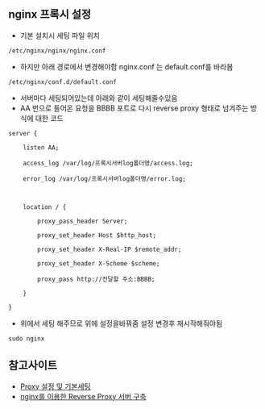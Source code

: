 ## nginx 프록시 설정
- 기본 설치시 세팅 파일 위치
~~~
/etc/nginx/nginx/nginx.conf 
~~~

- 하지만 아래 경로에서 변경해야함 nginx.conf 는 default.conf를 바라봄
~~~
/etc/nginx/conf.d/default.conf
~~~


- 서버마다 세팅되어있는데 아래와 같이 세팅해줄수있음
- AA 번으로 들어온 요청을 BBBB 포트로 다시 reverse proxy 형태로 넘겨주는 방식에 대한 코드
~~~
server {

    listen AA;

    access_log /var/log/프록시서버log폴더명/access.log;

    error_log /var/log/프록시서버log폴더명/error.log;



    location / {

        proxy_pass_header Server;

        proxy_set_header Host $http_host;

        proxy_set_header X-Real-IP $remote_addr;

        proxy_set_header X-Scheme $scheme;

        proxy_pass http://전달할 주소:BBBB;

    }

}

~~~

- 위에서 세팅 해주므로 위에 설정을바꿔줌 설정 변경후 재시작해줘야됨
~~~
sudo nginx
~~~


## 참고사이트
- [Proxy 설정 및 기본세팅](https://annajinee.tistory.com/15)
- [nginx를 이용한 Reverse Proxy 서버 구축](https://interconnection.tistory.com/27)